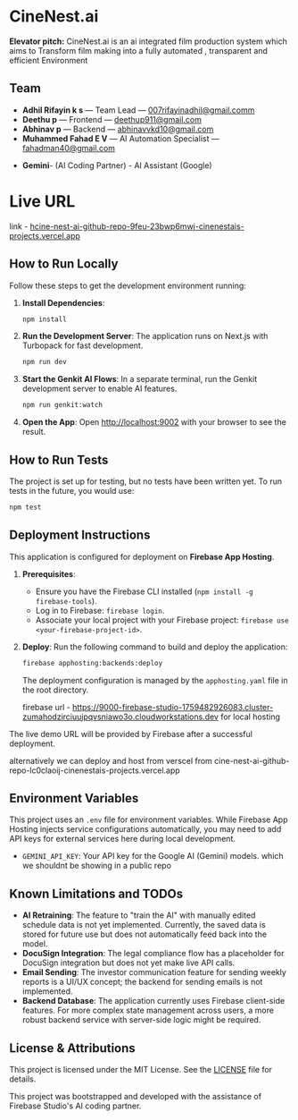 # CineNest.ai

**Elevator pitch:** CineNest.ai is an ai integrated film production system which aims to Transform film making into a fully automated , transparent  and efficient  Environment

## Team
- **Adhil Rifayin k s** — Team Lead — 007rifayinadhil@gmail.comm
- **Deethu p** — Frontend — deethup911@gmail.com
- **Abhinav p** — Backend — abhinavvkd10@gmail.com
- **Muhammed Fahad E V** — AI Automation Specialist — fahadman40@gmail.com
*   **Gemini**- (AI Coding Partner) - AI Assistant (Google)


# Live URL 

link - [hcine-nest-ai-github-repo-9feu-23bwp6mwj-cinenestais-projects.vercel.app](https://cine-nest-ai-github-repo-9feu.vercel.app/)





## How to Run Locally

Follow these steps to get the development environment running:

1.  **Install Dependencies**:
    ```bash
    npm install
    ```

2.  **Run the Development Server**:
    The application runs on Next.js with Turbopack for fast development.
    ```bash
    npm run dev
    ```

3.  **Start the Genkit AI Flows**:
    In a separate terminal, run the Genkit development server to enable AI features.
    ```bash
    npm run genkit:watch
    ```

4.  **Open the App**:
    Open [http://localhost:9002](http://localhost:9002) with your browser to see the result.

## How to Run Tests

The project is set up for testing, but no tests have been written yet. To run tests in the future, you would use:

```bash
npm test
```

## Deployment Instructions

This application is configured for deployment on **Firebase App Hosting**.

1.  **Prerequisites**:
    *   Ensure you have the Firebase CLI installed (`npm install -g firebase-tools`).
    *   Log in to Firebase: `firebase login`.
    *   Associate your local project with your Firebase project: `firebase use <your-firebase-project-id>`.

2.  **Deploy**:
    Run the following command to build and deploy the application:
    ```bash
    firebase apphosting:backends:deploy
    ```
    The deployment configuration is managed by the `apphosting.yaml` file in the root directory.

    firebase url  - https://9000-firebase-studio-1759482926083.cluster-zumahodzirciuujpqvsniawo3o.cloudworkstations.dev for local hosting 

The live demo URL will be provided by Firebase after a successful deployment.

alternatively we can deploy and host from verscel from 
cine-nest-ai-github-repo-lc0claoij-cinenestais-projects.vercel.app



## Environment Variables

This project uses an `.env` file for environment variables. While Firebase App Hosting injects service configurations automatically, you may need to add API keys for external services here during local development.

*   `GEMINI_API_KEY`: Your API key for the Google AI (Gemini) models.
which we shouldnt be showing in a public  repo 

## Known Limitations and TODOs

*   **AI Retraining**: The feature to "train the AI" with manually edited schedule data is not yet implemented. Currently, the saved data is stored for future use but does not automatically feed back into the model.
*   **DocuSign Integration**: The legal compliance flow has a placeholder for DocuSign integration but does not yet make live API calls.
*   **Email Sending**: The investor communication feature for sending weekly reports is a UI/UX concept; the backend for sending emails is not implemented.
*   **Backend Database**: The application currently uses Firebase client-side features. For more complex state management across users, a more robust backend service with server-side logic might be required.

## License & Attributions

This project is licensed under the MIT License. See the [LICENSE](./LICENSE) file for details.

This project was bootstrapped and developed with the assistance of Firebase Studio's AI coding partner.
